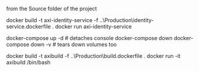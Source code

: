 
from the Source folder of the project

docker build -t axi-identity-service -f ..\Production\identity-service.dockerfile .
docker run axi-identity-service

docker-compose up -d            # detaches console
docker-compose down
docker-compose down -v          # tears down volumes too


docker build -t axibuild -f ..\Production\build.dockerfile .
docker run -it axibuild /bin/bash